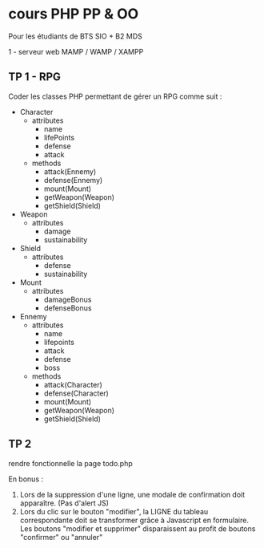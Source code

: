 # cours PHP PP & OO

Pour les étudiants de BTS SIO + B2 MDS

1 - serveur web MAMP / WAMP / XAMPP


## TP 1 - RPG

Coder les classes PHP permettant de gérer un RPG comme suit : 

- Character
    - attributes
        - name
        - lifePoints
        - defense
        - attack
    - methods
        - attack(Ennemy)
        - defense(Ennemy)
        - mount(Mount)
        - getWeapon(Weapon)
        - getShield(Shield)
- Weapon
    - attributes
        - damage
        - sustainability
- Shield
    - attributes
        - defense
        - sustainability
- Mount
    - attributes
        - damageBonus
        - defenseBonus
- Ennemy
    - attributes
        - name
        - lifepoints
        - attack
        - defense
        - boss
    - methods
        - attack(Character)
        - defense(Character)
        - mount(Mount)
        - getWeapon(Weapon)
        - getShield(Shield)



## TP 2

rendre fonctionnelle la page todo.php

En bonus :
1. Lors de la suppression d'une ligne, une modale de confirmation doit apparaître. (Pas d'alert JS)
2. Lors du clic sur le bouton "modifier", la LIGNE du tableau correspondante doit se transformer grâce à Javascript en formulaire. Les boutons "modifier et supprimer" disparaissent au profit de boutons "confirmer" ou "annuler"